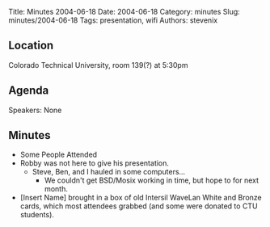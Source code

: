 Title: Minutes 2004-06-18
Date: 2004-06-18
Category: minutes
Slug: minutes/2004-06-18
Tags: presentation, wifi
Authors: stevenix

Location
--------

Colorado Technical University, room 139(?) at 5:30pm

Agenda
------

Speakers: None

Minutes
-------

* Some People Attended
* Robby was not here to give his presentation.
  * Steve, Ben, and I hauled in some computers...
    * We couldn't get BSD/Mosix working in time, but hope to for next month.
* [Insert Name] brought in a box of old Intersil WaveLan White and
    Bronze cards, which most attendees grabbed (and some were donated to
    CTU students).

